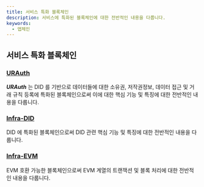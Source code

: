 ```yaml
---
title: 서비스 특화 블록체인
description: 서비스에 특화된 블록체인에 대한 전반적인 내용을 다룹니다.
keywords:
  - 앱체인 
--- 
```


## 서비스 특화 블록체인

### [URAuth](./urauth.md)

_**URAuth**_ 는 DID 를 기반으로 데이터들에 대한 소유권, 저작권정보, 데이터 접근 및 거래 규칙 등록에 특화된 블록체인으로써 이에 대한 핵심 기능 및 특징에 대한 전반적인 내용을 다룹니다.

### [Infra-DID](./infra-did-parachain.md)

DID 에 특화된 블록체인으로써 DID 관련 핵심 기능 및 특징에 대한 전반적인 내용을 다룹니다.

### [Infra-EVM](./infra-evm-parachain.md)

EVM 호환 가능한 블록체인으로써 EVM 계열의 트랜잭션 및 블록 처리에 대한 전반적인 내용을 다룹니다.

